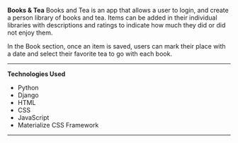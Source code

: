 **Books & Tea**
Books and Tea is an app that allows a user to login, and create a person library of books and tea. Items can be added in their individual libraries with descriptions and ratings to indicate how much they did or did not enjoy them.

In the Book section, once an item is saved, users can mark their place with a date and select their favorite tea to go with each book.

<hr></hr>

**Technologies Used**
- Python
- Django
- HTML
- CSS
- JavaScript
- Materialize CSS Framework

<hr></hr>




